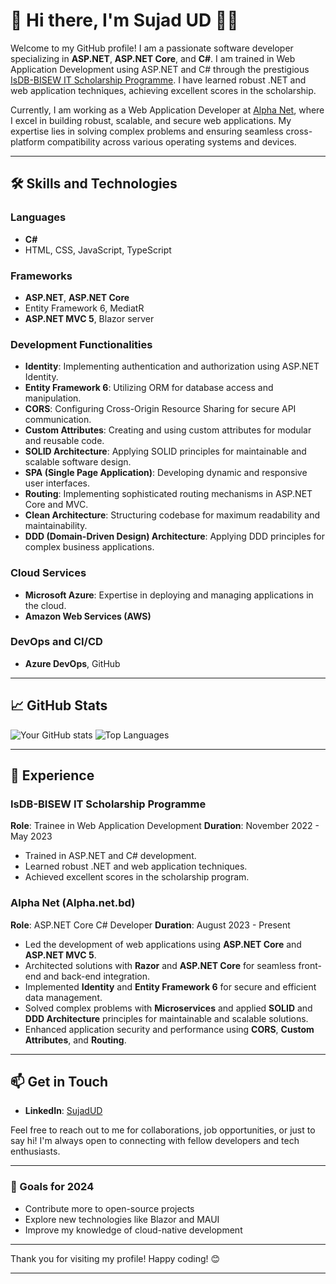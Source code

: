 
# 👋 Hi there, I'm Sujad UD 👨‍💻

Welcome to my GitHub profile! I am a passionate software developer specializing in **ASP.NET**, **ASP.NET Core**, and **C#**. I am trained in Web Application Development using ASP.NET and C# through the prestigious [IsDB-BISEW IT Scholarship Programme](https://isdb-bisew.org/). I have learned robust .NET and web application techniques, achieving excellent scores in the scholarship.

Currently, I am working as a Web Application Developer at [Alpha Net](https://alpha.net.bd), where I excel in building robust, scalable, and secure web applications. My expertise lies in solving complex problems and ensuring seamless cross-platform compatibility across various operating systems and devices.

---

## 🛠️ Skills and Technologies

### Languages
- **C#**
- HTML, CSS, JavaScript, TypeScript

### Frameworks
- **ASP.NET**, **ASP.NET Core**
- Entity Framework 6, MediatR
- **ASP.NET MVC 5**, Blazor server

### Development Functionalities
- **Identity**: Implementing authentication and authorization using ASP.NET Identity.
- **Entity Framework 6**: Utilizing ORM for database access and manipulation.
- **CORS**: Configuring Cross-Origin Resource Sharing for secure API communication.
- **Custom Attributes**: Creating and using custom attributes for modular and reusable code.
- **SOLID Architecture**: Applying SOLID principles for maintainable and scalable software design.
- **SPA (Single Page Application)**: Developing dynamic and responsive user interfaces.
- **Routing**: Implementing sophisticated routing mechanisms in ASP.NET Core and MVC.
- **Clean Architecture**: Structuring codebase for maximum readability and maintainability.
- **DDD (Domain-Driven Design) Architecture**: Applying DDD principles for complex business applications.

### Cloud Services
- **Microsoft Azure**: Expertise in deploying and managing applications in the cloud.
- **Amazon Web Services (AWS)**

### DevOps and CI/CD
- **Azure DevOps**, GitHub

---

## 📈 GitHub Stats

![Your GitHub stats](https://github-readme-stats.vercel.app/api?username=sujadud&show_icons=true&theme=radical)
![Top Languages](https://github-readme-stats.vercel.app/api/top-langs/?username=sujadud&layout=compact&theme=radical)

---


## 💼 Experience

### IsDB-BISEW IT Scholarship Programme
**Role**: Trainee in Web Application Development
**Duration**: November 2022 - May 2023
- Trained in ASP.NET and C# development.
- Learned robust .NET and web application techniques.
- Achieved excellent scores in the scholarship program.

### Alpha Net (Alpha.net.bd)
**Role**: ASP.NET Core C# Developer
**Duration**: August 2023 - Present
- Led the development of web applications using **ASP.NET Core** and **ASP.NET MVC 5**.
- Architected solutions with **Razor** and **ASP.NET Core** for seamless front-end and back-end integration.
- Implemented **Identity** and **Entity Framework 6** for secure and efficient data management.
- Solved complex problems with **Microservices** and applied **SOLID** and **DDD Architecture** principles for maintainable and scalable solutions.
- Enhanced application security and performance using **CORS**, **Custom Attributes**, and **Routing**.

---

## 📫 Get in Touch

- **LinkedIn**: [SujadUD](https://www.linkedin.com/in/sujadud)

Feel free to reach out to me for collaborations, job opportunities, or just to say hi! I'm always open to connecting with fellow developers and tech enthusiasts.

---

### 🎯 Goals for 2024
- Contribute more to open-source projects
- Explore new technologies like Blazor and MAUI
- Improve my knowledge of cloud-native development

---

Thank you for visiting my profile! Happy coding! 😊

---
